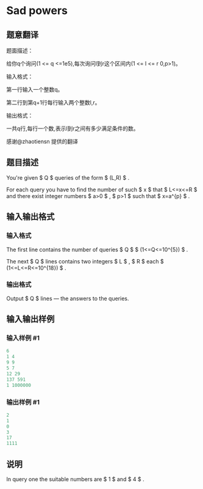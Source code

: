 # Sad powers

## 题意翻译

题面描述：

给你q个询问(1 <= q <=1e5),每次询问l到r这个区间内(1 <= l <= r 0,p>1)。

输入格式：

第一行输入一个整数q。

第二行到第q+1行每行输入两个整数l,r。

输出格式：

一共q行,每行一个数,表示l到r之间有多少满足条件的数。

感谢@zhaotiensn 提供的翻译

## 题目描述

You're given $ Q $ queries of the form $ (L,R) $ .

For each query you have to find the number of such $ x $ that $ L<=x<=R $ and there exist integer numbers $ a&gt;0 $ , $ p&gt;1 $ such that $ x=a^{p} $ .

## 输入输出格式

### 输入格式

The first line contains the number of queries $ Q $ $ (1<=Q<=10^{5}) $ .

The next $ Q $ lines contains two integers $ L $ , $ R $ each $ (1<=L<=R<=10^{18}) $ .

### 输出格式

Output $ Q $ lines — the answers to the queries.

## 输入输出样例

### 输入样例 #1

```cpp
6
1 4
9 9
5 7
12 29
137 591
1 1000000

```
### 输出样例 #1

```cpp
2
1
0
3
17
1111

```
## 说明

In query one the suitable numbers are $ 1 $ and $ 4 $ .

